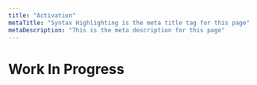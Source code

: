 ```yaml
---
title: "Activation"
metaTitle: "Syntax Highlighting is the meta title tag for this page"
metaDescription: "This is the meta description for this page"
---
```

# Work In Progress